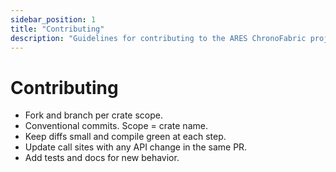 ```yaml
---
sidebar_position: 1
title: "Contributing"
description: "Guidelines for contributing to the ARES ChronoFabric project"
---
```


# Contributing

- Fork and branch per crate scope.
- Conventional commits. Scope = crate name.
- Keep diffs small and compile green at each step.
- Update call sites with any API change in the same PR.
- Add tests and docs for new behavior.